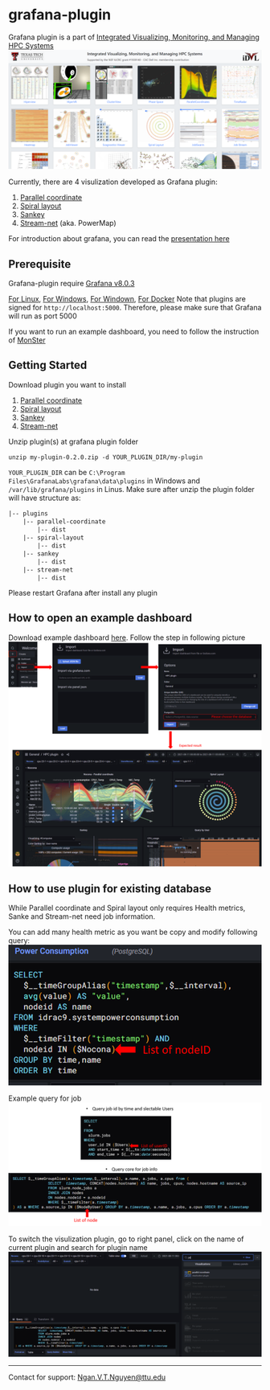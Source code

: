 # grafana-plugin #

Grafana plugin is a part of [Integrated Visualizing, Monitoring, and Managing HPC Systems](https://idatavisualizationlab.github.io/HPCC/)
![HPCC snapshot](./thumbnail/HPCC-webapp.PNG)

Currently, there are 4 visulization developed as Grafana plugin:
1. [Parallel coordinate](./parallel-coordinate/dist)
2. [Spiral layout](./spiral-layou/dist)
3. [Sankey](./sankey/dist)
4. [Stream-net](./stream-net/dist) (aka. PowerMap)

For introduction about grafana, you can read the [presentation here](https://texastechuniversity-my.sharepoint.com/:p:/g/personal/ngan_v_t_nguyen_ttu_edu/ER3kYNivM4dEtqJCi7UTyfwBbP71Q8XAl89tSkEFzSUCsw?e=fOMuhL)

## Prerequisite ## 
Grafana-plugin require [Grafana v8.0.3](https://grafana.com/grafana/download/8.0.3)

[For Linux](https://grafana.com/grafana/download/8.0.3?platform=linux), [For Windows](https://grafana.com/grafana/download/8.0.3?platform=windows), [For Windown](https://grafana.com/grafana/download/8.0.3?platform=mac), [For Docker](https://grafana.com/grafana/download/8.0.3?platform=docker)
Note that plugins are signed for `http://localhost:5000`. Therefore, please make sure that Grafana will run as port 5000

If you want to run an example dashboard, you need to follow the instruction of [MonSter](https://github.com/nsfcac/MonSter)

## Getting Started ##
Download plugin you want to install 
1. [Parallel coordinate](./parallel-coordinate.zip)
2. [Spiral layout](./spiral-layout.zip)
3. [Sankey](./sankey.zip)
4. [Stream-net](./stream-net.zip)

Unzip plugin(s) at grafana plugin folder

```
unzip my-plugin-0.2.0.zip -d YOUR_PLUGIN_DIR/my-plugin
```

`YOUR_PLUGIN_DIR` can be `C:\Program Files\GrafanaLabs\grafana\data\plugins` in Windows and `/var/lib/grafana/plugins` in Linus. Make sure after unzip the plugin folder will have structure as:
```
|-- plugins
    |-- parallel-coordinate
        |-- dist
    |-- spiral-layout
        |-- dist
    |-- sankey
        |-- dist
    |-- stream-net
        |-- dist        
```

Please restart Grafana after install any plugin

## How to open an example dashboard  ##

Download example dashboard [here](./dashboard/HPC%20Viz-1637011356411.json). Follow the step in following picture
![Dashboard import steps](./thumbnail/dashboard.png)

## How to use plugin for existing database ##
While Parallel coordinate and Spiral layout only requires Health metrics, Sanke and Stream-net need job information.

You can add many health metric as you want be copy and modify following query:
![Health metrics query](./thumbnail/healthmetric.png)

Example query for job
![job query](./thumbnail/jobinfo.png)

To switch the visulization plugin, go to right panel, click on the name of current plugin and search for plugin name
![pluginlocation](./thumbnail/pluginlocation.PNG)

---
Contact for support: Ngan.V.T.Nguyen@ttu.edu
